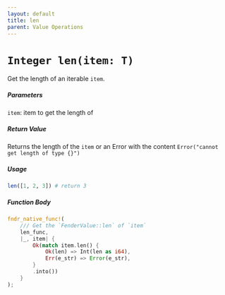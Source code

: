 ```yaml
---
layout: default
title: len
parent: Value Operations
---
```


# `Integer len(item: T)`
Get the length of an iterable `item`.

##### Parameters
`item`: item to get the length of

##### Return Value
Returns the length of the `item` or an Error with the content `Error("cannot get length of type {}")`

##### Usage
```r
len([1, 2, 3]) # return 3
```

##### Function Body
```rust
fndr_native_func!(
    /// Get the `FenderValue::len` of `item`
    len_func,
    |_, item| {
        Ok(match item.len() {
            Ok(len) => Int(len as i64),
            Err(e_str) => Error(e_str),
        }
        .into())
    }
);
```